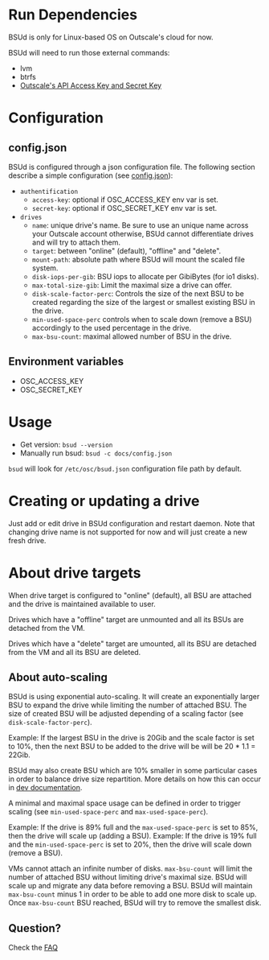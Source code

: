 # Run Dependencies

BSUd is only for Linux-based OS on Outscale's cloud for now.

BSUd will need to run those external commands:
- lvm
- btrfs
- [Outscale's API Access Key and Secret Key](https://docs.outscale.com/en/userguide/About-Access-Keys.html)

# Configuration

## config.json

BSUd is configured through a json configuration file.
The following section describe a simple configuration (see [config.json](config.json)):

- `authentification`
  - `access-key`: optional if OSC_ACCESS_KEY env var is set.
  - `secret-key`: optional if OSC_SECRET_KEY env var is set.
- `drives`
  - `name`: unique drive's name. Be sure to use an unique name across your Outscale account otherwise, BSUd cannot differentiate drives and will try to attach them.
  - `target`: between "online" (default), "offline" and "delete".
  - `mount-path`: absolute path where BSUd will mount the scaled file system.
  - `disk-iops-per-gib`: BSU iops to allocate per GibiBytes (for io1 disks).
  - `max-total-size-gib`: Limit the maximal size a drive can offer.
  - `disk-scale-factor-perc`: Controls the size of the next BSU to be created regarding the size of the largest or smallest existing BSU in the drive.
  - `min-used-space-perc` controls when to scale down (remove a BSU) accordingly to the used percentage in the drive.
  - `max-bsu-count`: maximal allowed number of BSU in the drive.

## Environment variables

- OSC_ACCESS_KEY
- OSC_SECRET_KEY

# Usage

- Get version: `bsud --version`
- Manually run bsud: `bsud -c docs/config.json`

`bsud` will look for `/etc/osc/bsud.json` configuration file path by default.

# Creating or updating a drive

Just add or edit drive in BSUd configuration and restart daemon.
Note that changing drive name is not supported for now and will just create a new fresh drive.

# About drive targets

When drive target is configured to "online" (default), all BSU are attached and the drive is maintained available to user.

Drives which have a "offline" target are unmounted and all its BSUs are detached from the VM.

Drives which have a "delete" target are umounted, all its BSU are detached from the VM and all its BSU are deleted.

## About auto-scaling

BSUd is using exponential auto-scaling. It will create an exponentially larger BSU to expand the drive while limiting the number of attached BSU. The size of created BSU will be adjusted depending of a scaling factor (see `disk-scale-factor-perc`).

Example: If the largest BSU in the drive is 20Gib and the scale factor is set to 10%, then the next BSU to be added to the drive will be will be 20 * 1.1 = 22Gib.

BSUd may also create BSU which are 10% smaller in some particular cases in order to balance drive size repartition. More details on how this can occur in [dev documentation](develop.md).

A minimal and maximal space usage can be defined in order to trigger scaling (see `min-used-space-perc` and `max-used-space-perc`).

Example: If the drive is 89% full and the `max-used-space-perc` is set to 85%, then the drive will scale up (adding a BSU).
Example: If the drive is 19% full and the `min-used-space-perc` is set to 20%, then the drive will scale down (remove a BSU).

VMs cannot attach an infinite number of disks. `max-bsu-count` will limit the number of attached BSU without limiting drive's maximal size. BSUd will scale up and migrate any data before removing a BSU.
BSUd will maintain `max-bsu-count` minus 1 in order to be able to add one more disk to scale up. Once `max-bsu-count` BSU reached, BSUd will try to remove the smallest disk.

## Question?

Check the [FAQ](faq.md)